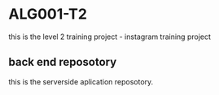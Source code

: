 # ALG001-T2
this is the level 2 training project - instagram training project

## back end reposotory
this is the serverside aplication reposotory. 
